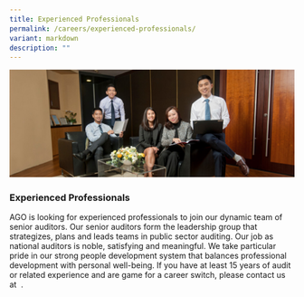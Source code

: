```yaml
---
title: Experienced Professionals
permalink: /careers/experienced-professionals/
variant: markdown
description: ""
---
```

![](/images/PageBanner1.jpg)

### Experienced Professionals

AGO is looking for experienced professionals to join our dynamic team of senior auditors. Our senior auditors form the leadership group that strategizes, plans and leads teams in public sector auditing. Our job as national auditors is noble, satisfying and meaningful. We take particular pride in our strong people development system that balances professional development with personal well-being. If you have at least 15 years of audit or related experience and are game for a career switch, please contact us at &nbsp;.